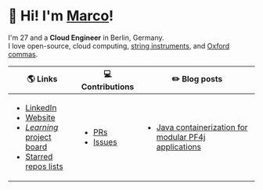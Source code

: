 # :wave: Hi! I'm [**Marco**](https://marcomicera.github.io)!

I'm 27 and a **Cloud Engineer** in Berlin, Germany.\
I love
open-source,
cloud computing,
[string instruments](https://youtu.be/Izqz9Vm066E),
and [Oxford commas](https://en.wikipedia.org/wiki/Serial_comma).

| **:earth_americas: Links** | **:computer: Contributions** | **:pencil2: Blog posts** |
|---|---|---|
| <ul><li>[LinkedIn](https://www.linkedin.com/in/marcomicera/?locale=en_US)</li><li>[Website](https://marcomicera.github.io)</li><li>[_Learning_ project board](https://github.com/users/marcomicera/projects/4)</li><li>[Starred repos lists](https://github.com/marcomicera?tab=stars)</li></ul> | <ul><li>[PRs](https://github.com/search?q=is%3Apr+author%3Amarcomicera)</li><li>[Issues](https://github.com/search?q=is%3Aissue+author%3Amarcomicera)</li></ul> | <ul><li>[Java containerization for modular PF4j applications](https://www.endocode.com/blog/2021/07/23/2021-07-23-java-containerization-pf4j/)</li></ul> |
